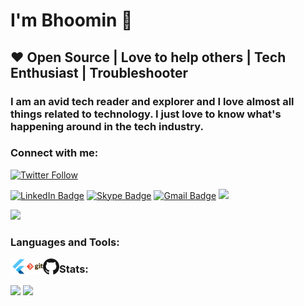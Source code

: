 # I'm Bhoomin 👋

## ❤ Open Source | Love to help others | Tech Enthusiast | Troubleshooter

### I am an avid tech reader and explorer and I love almost all things related to technology. I just love to know what's happening around in the tech industry.

### Connect with me:

[![Twitter Follow](https://img.shields.io/twitter/follow/bhoominnaik?color=1da1f2&logo=Twitter&style=for-the-badge)](https://twitter.com/intent/follow?original_referer=https%3A%2F%2Fgithub.com%2Fbhoominnaik&screen_name=bhoominnaik)

[![LinkedIn Badge](https://img.shields.io/badge/-Bhoomin%20Naik-blue?style=flat&logo=Linkedin&logoColor=white&link=https://www.linkedin.com/in/bhoomin-naik/)](https://www.linkedin.com/in/bhoomin-naik/)
[![Skype Badge](https://img.shields.io/badge/-bhoominnaik-blue?style=flat&logo=Skype&logoColor=white&link=skype:bhoominnaik)](skype:bhoominnaik)
[![Gmail Badge](https://img.shields.io/badge/-bhoominn@gmail.com-c14438?style=flat&logo=Gmail&logoColor=white&link=mailto:bhoominn@gmail.com)](mailto:bhoominn@gmail.com)
![](https://visitor-badge.glitch.me/badge?page_id=bhoominn.bhoominn)

<a href="https://www.buymeacoffee.com/bhoominn"><img src="https://img.buymeacoffee.com/button-api/?text=Buy me a coffee&emoji=&slug=bhoominn&button_colour=5F7FFF&font_colour=ffffff&font_family=Cookie&outline_colour=000000&coffee_colour=FFDD00"></a>


### Languages and Tools:
<img align="left" alt="Flutter" width="26px" src="https://raw.githubusercontent.com/github/explore/80688e429a7d4ef2fca1e82350fe8e3517d3494d/topics/flutter/flutter.png" />
<img align="left" alt="Git" width="26px" src="https://raw.githubusercontent.com/github/explore/80688e429a7d4ef2fca1e82350fe8e3517d3494d/topics/git/git.png" />
<img align="left" alt="GitHub" width="26px" src="https://raw.githubusercontent.com/github/explore/78df643247d429f6cc873026c0622819ad797942/topics/github/github.png" />

### Stats:
<img src="https://github-readme-stats.vercel.app/api/top-langs/?username=bhoominn&layout=compact" />
<img src="https://github-readme-stats.vercel.app/api?username=bhoominn" />
